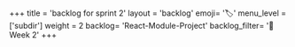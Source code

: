 +++
title = 'backlog for sprint 2'
layout = 'backlog'
emoji= '🏷️'
menu_level = ['subdir']
weight = 2
backlog= 'React-Module-Project'
backlog_filter= '📅 Week 2'
+++
